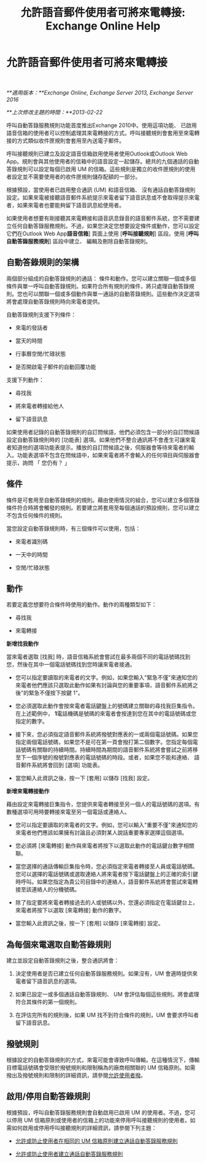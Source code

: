 ﻿---
title: '允許語音郵件使用者可將來電轉接: Exchange Online Help'
TOCTitle: 允許語音郵件使用者可將來電轉接
ms:assetid: 1f8e0a53-3d9d-4f8c-9be3-9f1e2a4347a3
ms:mtpsurl: https://technet.microsoft.com/zh-tw/library/Dd335138(v=EXCHG.150)
ms:contentKeyID: 50553951
ms.date: 05/23/2018
mtps_version: v=EXCHG.150
ms.translationtype: MT
---

# 允許語音郵件使用者可將來電轉接

 

_**適用版本：**Exchange Online, Exchange Server 2013, Exchange Server 2016_

_**上次修改主題的時間：**2013-02-22_

呼叫自動答錄服務規則功能首度推出Exchange 2010中。使用這項功能、 已啟用語音信箱的使用者可以控制處理其來電轉接的方式。呼叫接聽規則會套用至來電轉接的方式類似收件匣規則會套用至內送電子郵件。

呼叫接聽規則已建立及設定語音信箱啟用使用者使用Outlook或Outlook Web App。規則會與其他使用者的信箱中的語音設定一起儲存。總共的九個通話的自動答錄規則可以設定每個已啟用 UM 的信箱。這些規則是獨立的收件匣規則的使用者設定並不需要使用者的收件匣規則儲存配額的一部分。

根據預設，當使用者已啟用整合通訊 (UM) 和語音信箱、 沒有通話自動答錄規則設定。如果來電被接聽語音郵件系統提示來電者留下語音訊息或不會取得提示來電者，如果來電者也要能夠留下語音訊息給使用者。

如果使用者想要有剛接聽其來電轉接和語音訊息錄音的語音郵件系統，您不需要建立任何自動答錄服務規則。不過，如果您決定您想要設定條件或動作，您可以設定它們在Outlook Web App**語音信箱**\] 頁面上使用 \[**呼叫接聽規則**\] 區段。使用 \[**呼叫自動答錄服務規則**\] 區段中建立、 編輯及刪除自動答錄規則。

## 自動答錄規則的架構

兩個部分組成的自動答錄規則的通話： 條件和動作。您可以建立關聯一個或多個條件與單一呼叫自動答錄規則。如果符合所有規則的條件，將只處理自動答錄規則。您也可以關聯一個或多個動作與單一通話的自動答錄規則。這些動作決定選項將會處理自動答錄規則時向來電者提供。

自動答錄規則支援下列條件：

  - 來電的發話者

  - 當天的時間

  - 行事曆空閒/忙碌狀態

  - 是否開啟電子郵件的自動回覆功能

支援下列動作：

  - 尋找我

  - 將來電者轉接給他人

  - 留下語音訊息

如果使用者記錄的自動答錄規則的自訂問候語，他們必須包含一部分的自訂問候語設定自動答錄規則時的 \[功能表\] 選項。如果他們不整合通訊將不會產生可讓來電者知道他的選項功能表提示。播放的自訂問候語之後，伺服器會等待來電者的輸入。功能表選項不包含在問候語中，如果來電者將不會輸入的任何項目與伺服器會提示，詢問 「 您仍有？ 」

## 條件

條件是可套用至自動答錄規則的規則。藉由使用情況的組合，您可以建立多個答錄條件符合時將會觸發的規則。若要建立將套用至每個通話的預設規則，您可以建立不包含任何條件的規則。

當您設定自動答錄規則時，有三個條件可以使用，包括：

  - 來電者識別碼

  - 一天中的時間

  - 空閒/忙碌狀態

## 動作

若要定義您想要符合條件時使用的動作。動作的兩種類型如下：

  - 尋找我

  - 來電轉接

**新增找我動作**

當來電者選取 \[找我\] 時，語音信箱系統會嘗試在最多兩個不同的電話號碼找到您，然後在其中一個電話號碼找到您時讓來電者接通。

  - 您可以指定要讀取的來電者的文字。例如，如果您輸入"緊急不僅"來通知您的來電者他們應該只選取此動作如果有討論與您的重要事項，語音郵件系統將之後"的緊急不僅按下按鍵 1"。

  - 您必須選取此動作會按來電者電話鍵盤上的號碼建立關聯的尋找我巨集指令。在上述範例中， **1**電話機碼是號碼的來電者會按達到您在其中的電話號碼或您指定的數字。

  - 接下來，您必須指定語音郵件系統將撥號對應表的一或兩個電話號碼。如果您指定兩個電話號碼，如果您不是可在第一頁會撥打第二個數字。您指定每個電話號碼有關聯的持續時間。持續時間為期間的語音郵件系統將會嘗試之前將移至下一個序號的撥號對應表的電話號碼的時段。或者，如果您不能和連絡、 語音郵件系統將會回到 \[選項\] 功能表。

  - 當您輸入此資訊之後，按一下 \[套用\] 以儲存 \[找我\] 設定。

**新增來電轉接動作**

藉由設定來電轉接巨集指令，您提供來電者轉接至另一個人的電話號碼的選項。有數種選項可用時要轉接來電至另一個電話或連絡人。

  - 您可以指定要讀取的來電者的文字。例如，您可以輸入"重要不僅"來通知您的來電者他們應該如果擁有討論且必須對某人說話重要專家選擇這個選項。

  - 您必須將 \[來電轉接\] 動作與來電者將按下以選取此動作的電話鍵台數字相關聯。

  - 當您選擇的通話傳輸巨集指令時，您必須指定來電者轉接至人員或電話號碼。您可以選擇的電話號碼或選取連絡人將來電者按下電話鍵盤上的正確的索引鍵時呼叫。如果您指定為貴公司目錄中的連絡人，語音郵件系統將會嘗試來電轉接至該連絡人的分機號碼。

  - 除了指定要將來電者轉接過去的人或號碼以外，您還必須指定在電話鍵台上，來電者將按下以選取 \[來電轉接\] 動作的數字。

  - 當您輸入此資訊之後，按一下 \[套用\] 以儲存 \[來電轉接\] 設定。

## 為每個來電選取自動答錄規則

建立並設定自動答錄規則之後，整合通訊將會：

1.  決定使用者是否已建立任何自動答錄服務規則。如果沒有，UM 會適時提供來電者留下語音訊息的選項。

2.  如果已設定一或多個通話自動答錄規則、 UM 會評估每個這些規則。將會處理符合其條件的第一個規則。

3.  在評估完所有的規則後，如果 UM 找不到符合條件的規則，UM 會要求呼叫者留下語音訊息。

## 撥號規則

根據設定的自動答錄規則的方式，來電可能會導致呼叫傳輸。在這種情況下，傳輸目標電話號碼會受限於撥號規則和限制稱為的廠商相關聯的 UM 信箱原則。如需撥出及撥號規則和限制的詳細資訊，請參閱[允許使用者撥](allow-users-to-make-calls-exchange-2013-help.md)。

## 啟用/停用自動答錄規則

根據預設，呼叫自動答錄服務規則會自動啟用已啟用 UM 的使用者。不過，您可以停用 UM 信箱原則或使用者的信箱上的功能來停用呼叫接聽規則的使用者。如需如何啟用或停用呼叫接聽規則的詳細資訊，請參閱下列主題：

  - [允許或防止使用者在相同的 UM 信箱原則建立通話自動答錄服務規則](allow-or-prevent-users-in-the-same-um-mailbox-policy-from-creating-call-answering-rules-exchange-2013-help.md)

  - [允許或防止使用者建立通話自動答錄服務規則](allow-or-prevent-a-user-from-creating-call-answering-rules-exchange-2013-help.md)

